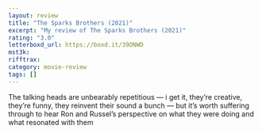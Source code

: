```yaml
---
layout: review
title: "The Sparks Brothers (2021)"
excerpt: "My review of The Sparks Brothers (2021)"
rating: "3.0"
letterboxd_url: https://boxd.it/39ONWD
mst3k:
rifftrax:
category: movie-review
tags: []
---
```


The talking heads are unbearably repetitious — i get it, they’re creative, they’re funny, they reinvent their sound a bunch — but it’s worth suffering through to hear Ron and Russel’s perspective on what they were doing and what resonated with them
